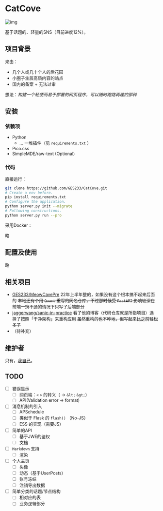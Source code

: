 # CatCove
![img](https://img.shields.io/badge/license-WTFPL-blue)

基于话题的、轻量的SNS（目前进度12%）。

## 项目背景

来由：

- 几个人或几十个人的后花园
- 小圈子生辰高质内容的站点
- 国内的备案 + 无法过审

想法：*构建一个轻便而易于部署的网页程序，可以随时跑路再建的那种*

## 安装

### 依赖项

- Python
  - ... 一堆插件（见 `requirements.txt` ）
- Pico.css
- SimpleMDE/raw-text (Optional)

### 代码

直接运行：

```bash
git clone https://github.com/GES233/CatCove.git
# Create a env before.
pip install requirements.txt
# Configure the application.
python server.py init --migrate
# Following constructions.
python server.py run --pro
```

采用Docker：

略

## 配置及使用

略

## 相关项目

- [GES233/MeowCavePre](https://github.com/GES233/MeowCavePre) 22年上半年整的，如果没有这个根本搞不起来后面的 ~~本地还有个用 `Quart` 重写的同名仓库，不过那时候受 `FastAPI` 影响较深在前端一窍不通的情况下只写了后端部分~~
- [jaggerwang/sanic-in-practice](https://github.com/jaggerwang/sanic-in-practice) 看了他的博客（代码仓库就是所指项目）选择了按照「干净架构」来重构应用 ~~虽然重构的也不咋地，但写起来比之前轻松多了~~
- （待补充）

## 维护者

只有，[我自己](https://github.com/GES233)。

## TODO

- [ ] 错误显示
  - [ ] 网页端：`<` `>` 的转义（ -> `&lt;` `&gt;`）
  - [ ] API(Validation error -> format)
- [ ] 消息机制的引入
  - [ ] APSchedule
  - [ ] 类似于 Flask 的 `flash()` （No-JS）
  - [ ] ESS 的实现（需要JS）
- [ ] 简单的API
  - [ ] 基于JWE的鉴权
  - [ ] 文档
- [ ] `Markdown` 支持
  - [ ] 渲染
- [ ] 个人主页
  - [ ] 头像
  - [ ] 动态（基于UserPosts）
  - [ ] 账号冻结
  - [ ] 注销导出数据
- [ ] 简单分类的话题/节点结构
  - [ ] 相对应的表
  - [ ] 业务逻辑部分
